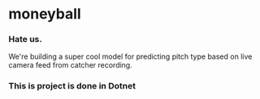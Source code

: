 # moneyball

### Hate us.

We're building a super cool model for predicting pitch type based on live camera feed from catcher recording.


### This is project is done in Dotnet 
